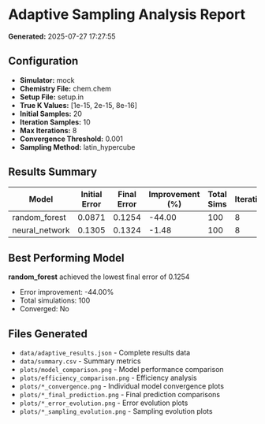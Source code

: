 # Adaptive Sampling Analysis Report

**Generated:** 2025-07-27 17:27:55

## Configuration

- **Simulator:** mock
- **Chemistry File:** chem.chem
- **Setup File:** setup.in
- **True K Values:** [1e-15, 2e-15, 8e-16]
- **Initial Samples:** 20
- **Iteration Samples:** 10
- **Max Iterations:** 8
- **Convergence Threshold:** 0.001
- **Sampling Method:** latin_hypercube

## Results Summary

| Model | Initial Error | Final Error | Improvement (%) | Total Sims | Iterations | Converged | Time (s) | Efficiency |
|-------|---------------|-------------|-----------------|------------|------------|-----------|----------|------------|
| random_forest | 0.0871 | 0.1254 | -44.00 | 100 | 8 | No | 3.48 | 8.75e-03 |
| neural_network | 0.1305 | 0.1324 | -1.48 | 100 | 8 | No | 1.26 | 8.68e-03 |

## Best Performing Model

**random_forest** achieved the lowest final error of 0.1254
- Error improvement: -44.00%
- Total simulations: 100
- Converged: No

## Files Generated

- `data/adaptive_results.json` - Complete results data
- `data/summary.csv` - Summary metrics
- `plots/model_comparison.png` - Model performance comparison
- `plots/efficiency_comparison.png` - Efficiency analysis
- `plots/*_convergence.png` - Individual model convergence plots
- `plots/*_final_prediction.png` - Final prediction comparisons
- `plots/*_error_evolution.png` - Error evolution plots
- `plots/*_sampling_evolution.png` - Sampling evolution plots
